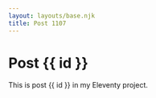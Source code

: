 ```yaml
---
layout: layouts/base.njk
title: Post 1107
---
```


# Post {{ id }}

This is post {{ id }} in my Eleventy project.
